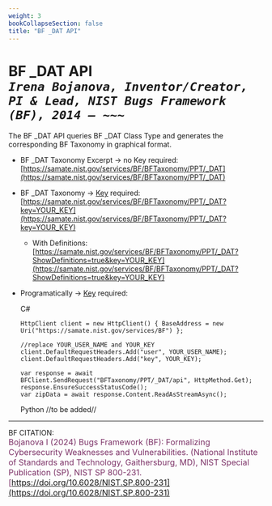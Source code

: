 ```yaml
---
weight: 3
bookCollapseSection: false
title: "BF _DAT API"
---
```


<!-- Google tag (gtag.js) -->
<script async src="https://www.googletagmanager.com/gtag/js?id=G-PJ364XPP9F"></script>
<script>
  window.dataLayer = window.dataLayer || [];
  function gtag(){dataLayer.push(arguments);}
  gtag('js', new Date());

  gtag('config', 'G-PJ364XPP9F');
</script>

# BF _DAT API <br/> _`Irena Bojanova, Inventor/Creator, PI & Lead, NIST Bugs Framework (BF), 2014 – ~~~`_

The BF _DAT API queries BF _DAT Class Type and generates the corresponding BF Taxonomy in graphical format.

- BF _DAT Taxonomy Excerpt  &rarr; no Key required: <br/>
  [https://samate.nist.gov/services/BF/BFTaxonomy/PPT/_DAT](https://samate.nist.gov/services/BF/BFTaxonomy/PPT/_DAT) <br/>

- BF _DAT Taxonomy &rarr; [Key](https://forms.gle/SRZyva5Vn1i4dQQ2A) required:<br/>
  [https://samate.nist.gov/services/BF/BFTaxonomy/PPT/_DAT?key=YOUR_KEY](https://samate.nist.gov/services/BF/BFTaxonomy/PPT/_DAT?key=YOUR_KEY)

  - With Definitions:<br/>
      [https://samate.nist.gov/services/BF/BFTaxonomy/PPT/_DAT?ShowDefinitions=true&key=YOUR_KEY](https://samate.nist.gov/services/BF/BFTaxonomy/PPT/_DAT?ShowDefinitions=true&key=YOUR_KEY)

  <!-- - Queried by BF Class taxon values: Class, Operation, Operand, Bug, Fault, Error, FinalError, and Attribute -- e.g., :<br/>
  [https://samate.nist.gov/services/BF/BFTaxonomy/PPT?Fault=NULL%20Pointer&key=YOUR_KEY](https://samate.nist.gov/services/BF/BFTaxonomy/PPT?Fault=NULL%20Pointer&key=YOUR_KEY) -->

- Programatically &rarr; [Key](https://forms.gle/SRZyva5Vn1i4dQQ2A) required: <br/>
        
  C#
        
      HttpClient client = new HttpClient() { BaseAddress = new Uri("https://samate.nist.gov/services/BF") };

      //replace YOUR_USER_NAME and YOUR_KEY
      client.DefaultRequestHeaders.Add("user", YOUR_USER_NAME);
      client.DefaultRequestHeaders.Add("key", YOUR_KEY);

      var response = await BFClient.SendRequest("BFTaxonomy/PPT/_DAT/api", HttpMethod.Get);
      response.EnsureSuccessStatusCode();
      var zipData = await response.Content.ReadAsStreamAsync();


  Python //to be added//
_______________________________

BF CITATION: <br/>
<l style="font-size: 16px; color: #7D3368"> Bojanova I (2024) Bugs Framework (BF): Formalizing Cybersecurity Weaknesses and Vulnerabilities. (National Institute of Standards and Technology, Gaithersburg, MD), NIST Special Publication (SP), NIST SP 800-231. [https://doi.org/10.6028/NIST.SP.800-231](https://doi.org/10.6028/NIST.SP.800-231)</l>  <br/>
